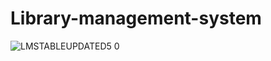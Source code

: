 # Library-management-system

![LMSTABLEUPDATED5 0](https://user-images.githubusercontent.com/105705266/233673054-54fcacd1-7970-4196-9a4e-4338b284a0bf.png)


